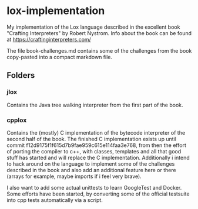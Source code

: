 # lox-implementation
My implementation of the Lox language described in the excellent book "Crafting Interpreters" by Robert Nystrom. Info about the book can be found at https://craftinginterpreters.com/

The file book-challenges.md contains some of the challenges from the book copy-pasted into a compact markdown file.

## Folders

### jlox

Contains the Java tree walking interpreter from the first part of the book.

### cpplox

Contains the (mostly) C implementation of the bytecode interpreter of the second half of the book. The finished C implementation exists up until commit f12d9175f1f615d7b9fae959c615e114faa3e768, from then the effort of porting the compiler to c++, with classes, templates and all that good stuff has started and will replace the C implementation. Additionally i intend to hack around on the language to implement some of the challenges described in the book and also add an additional feature here or there (arrays for example, maybe imports if i feel very brave).

I also want to add some actual unittests to learn GoogleTest and Docker. Some efforts have been started, by converting some of the official testsuite into cpp tests automatically via a script.